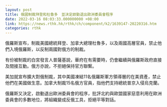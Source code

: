 ```yaml
---
layout: post
title: 俄國制裁拜登和杜魯多　並決定啟動退出歐洲委員會程序
date: 2022-03-16 08:03:33.000000000 +08:00
link: https://news.rthk.hk/rthk/ch/component/k2/1639147-20220316.htm
categories: rthk
---
```


俄羅斯宣布，制裁美國總統拜登、加拿大總理杜魯多，以及兩國高層官員，禁止他們入境俄羅斯，以反制兩國對俄方的制裁。

有份被制裁的白宮發言人普薩基說，華府在有需要時，仍會繼續與俄羅斯政府直接及間接互動。俄方亦說，不拒絕保持官方聯繫。

美加就宣布擴大對俄制裁，其中美國凍結11名俄羅斯軍方領導層的在美資產，禁止他們在美國做生意。加拿大制裁15名俄方官員，指他們支持總統普京入侵烏克蘭。

俄羅斯又決定，啟動退出歐洲委員會的程序，批評北約與歐盟國家惡意利用在歐洲委員會的多數地位，將組織變成反俄工具，拒絕平等對話。
